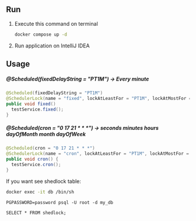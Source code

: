 ## Run
1. Execute this command on terminal
   ```bash
   docker compose up -d
   ```
2. Run application on IntelliJ IDEA

## Usage

##### @Scheduled(fixedDelayString = "PT1M") -> Every minute

```java
@Scheduled(fixedDelayString = "PT1M")
@SchedulerLock(name = "fixed", lockAtLeastFor = "PT1M", lockAtMostFor = "PT5M")
public void fixed() 
  testService.fixed();
}
```

##### @Scheduled(cron = "0 17 21 * * *") -> seconds minutes hours dayOfMonth month dayOfWeek

```java
@Scheduled(cron = "0 17 21 * * *")
@SchedulerLock(name = "cron", lockAtLeastFor = "PT1M", lockAtMostFor = "PT5M")
public void cron() {
  testService.cron();
}
```



If you want see shedlock table:

```bash
docker exec -it db /bin/sh
```
```
PGPASSWORD=password psql -U root -d my_db
```
```
SELECT * FROM shedlock;
```